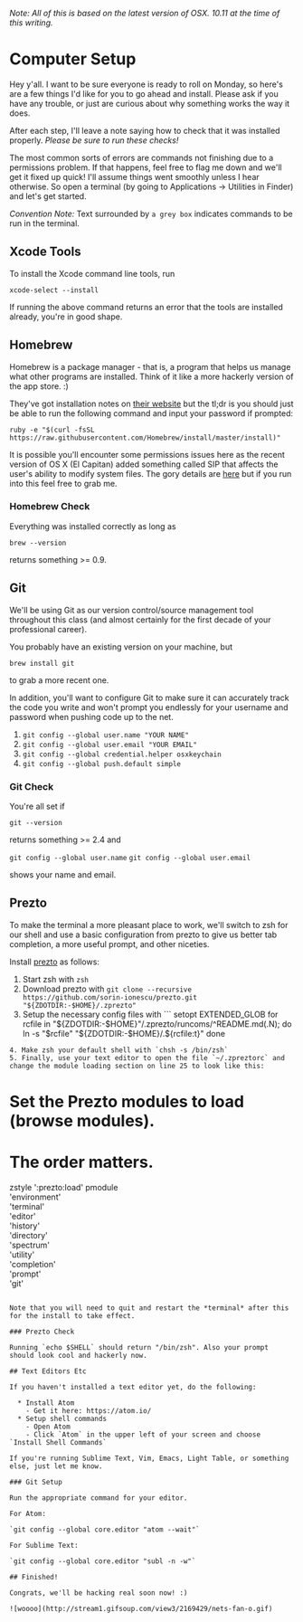 _Note: All of this is based on the latest version of OSX. 10.11 at the time of this writing._

# Computer Setup

Hey y'all. I want to be sure everyone is ready to roll on Monday, so here's are a few things I'd like
for you to go ahead and install.
Please ask if you have any trouble, or just are curious about why something works the way it does.

After each step, I'll leave a note saying how to check that it was installed properly.
*Please be sure to run these checks!*

The most common sorts of errors are commands not finishing due to a permissions problem.
If that happens, feel free to flag me down and we'll get it fixed up quick!
I'll assume things went smoothly unless I hear otherwise.
So open a terminal (by going to Applications -> Utilities in Finder) and let's get started.

*Convention Note:* Text surrounded by `a grey box` indicates commands to be run in the terminal.

## Xcode Tools

To install the Xcode command line tools, run

`xcode-select --install`

If running the above command returns an error that the tools are installed already, you're in good shape.

## Homebrew

Homebrew is a package manager - that is, a program that helps us manage what other programs are installed.
Think of it like a more hackerly version of the app store. :)

They've got installation notes on [their website](http://brew.sh/) but the tl;dr is
you should just be able to run the following command and input your password if prompted:

`ruby -e "$(curl -fsSL https://raw.githubusercontent.com/Homebrew/install/master/install)"`

It is possible you'll encounter some permissions issues here as the recent version of OS X (El Capitan) added something called SIP that affects the user's ability to modify system files. The gory details are [here](https://github.com/Homebrew/homebrew/blob/master/share/doc/homebrew/El_Capitan_and_Homebrew.md) but if you run into this feel free to grab me.

### Homebrew Check

Everything was installed correctly as long as

`brew --version`

returns something >= 0.9.

## Git

We'll be using Git as our version control/source management tool throughout this class (and almost certainly for the first decade of your professional career).

You probably have an existing version on your machine, but

`brew install git`

to grab a more recent one.

In addition, you'll want to configure Git to make sure it can accurately track the code you write and
won't prompt you endlessly for your username and password when pushing code up to the net.

1. `git config --global user.name "YOUR NAME"`
2. `git config --global user.email "YOUR EMAIL"`
3. `git config --global credential.helper osxkeychain`
4. `git config --global push.default simple`

### Git Check

You're all set if

`git --version`

returns something >= 2.4 and

`git config --global user.name`
`git config --global user.email`

shows your name and email.

## Prezto

To make the terminal a more pleasant place to work, we'll switch to zsh for our shell and use a basic
configuration from prezto to give us better tab completion, a more useful prompt, and other niceties.

Install [prezto](https://github.com/sorin-ionescu/prezto#installation) as follows:

1. Start zsh with `zsh`
2. Download prezto with `git clone --recursive https://github.com/sorin-ionescu/prezto.git "${ZDOTDIR:-$HOME}/.zprezto"`
3. Setup the necessary config files with ```
setopt EXTENDED_GLOB
for rcfile in "${ZDOTDIR:-$HOME}"/.zprezto/runcoms/^README.md(.N); do
  ln -s "$rcfile" "${ZDOTDIR:-$HOME}/.${rcfile:t}"
done
```
4. Make zsh your default shell with `chsh -s /bin/zsh`
5. Finally, use your text editor to open the file `~/.zpreztorc` and change the module loading section on line 25 to look like this:
```
# Set the Prezto modules to load (browse modules).
# The order matters.
zstyle ':prezto:load' pmodule \
  'environment' \
  'terminal' \
  'editor' \
  'history' \
  'directory' \
  'spectrum' \
  'utility' \
  'completion' \
  'prompt' \
  'git'
```

Note that you will need to quit and restart the *terminal* after this for the install to take effect.

### Prezto Check

Running `echo $SHELL` should return "/bin/zsh". Also your prompt should look cool and hackerly now.

## Text Editors Etc

If you haven't installed a text editor yet, do the following:

  * Install Atom
    - Get it here: https://atom.io/
  * Setup shell commands
    - Open Atom
    - Click `Atom` in the upper left of your screen and choose `Install Shell Commands` 

If you're running Sublime Text, Vim, Emacs, Light Table, or something else, just let me know.

### Git Setup

Run the appropriate command for your editor.

For Atom:

`git config --global core.editor "atom --wait"`

For Sublime Text:

`git config --global core.editor "subl -n -w"`

## Finished!

Congrats, we'll be hacking real soon now! :)

![woooo](http://stream1.gifsoup.com/view3/2169429/nets-fan-o.gif)
